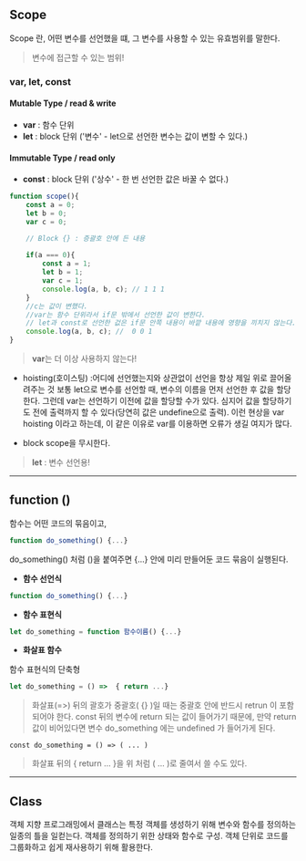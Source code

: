 ## Scope
Scope 란, 어떤 변수를 선언했을 떄, 그 변수를 사용할 수 있는 유효범위를 말한다. 
> 변수에 접근할 수 있는 범위! 
### var, let, const

#### Mutable Type / read & write
- **var** : 함수 단위
- **let** : block 단위 ('변수' - let으로 선언한 변수는 값이 변할 수 있다.)
#### Immutable Type / read only
- **const** : block 단위 ('상수' - 한 번 선언한 값은 바꿀 수 없다.)
```javascript
function scope(){
	const a = 0;
	let b = 0;
	var c = 0;

	// Block {} : 증괄호 안에 든 내용
	
	if(a === 0){
		const a = 1;
		let b = 1;
		var c = 1;
		console.log(a, b, c); // 1 1 1
	}
	//c는 값이 변했다.
	//var는 함수 단위라서 if문 밖에서 선언한 값이 변한다.
	// let과 const로 선언한 겂은 if문 안쪽 내용이 바깥 내용에 영향을 끼치지 않는다.
	console.log(a, b, c); //  0 0 1
}
```
> **var**는   더 이상 사용하지 않는다!

- hoisting(호이스팅) :어디에 선언했는지와 상관없이 선언을 항상 제일 위로 끌어올려주는 것
보통 let으로 변수를 선언할 때, 변수의 이름을 먼저 선언한 후 값을 할당한다. 그런데 var는 선언하기 이전에 값을 할당할 수가 있다. 심지어 값을 할당하기도 전에 출력까지 할 수 있다(당연히 값은 undefine으로 출력). 이런 현상을 var hoisting 이라고 하는데, 이 같은 이유로 var를 이용하면 오류가 생길 여지가 많다.

- block scope을 무시한다.
> **let** : 변수 선언용!
***
## function ()
함수는 어떤 코드의 묶음이고, 
```javascript
function do_something() {...}
```
do_something() 처럼 ()을 붙여주면 {...} 안에 미리 만들어둔 코드 묶음이 실행된다.
- **함수 선언식**
```javascript
function do_something() {...}
```
- **함수 표현식**
```javascript
let do_something = function 함수이름() {...}
```
- **화살표 함수**

함수 표현식의 단축형
```javascript
let do_something = () =>  { return ...}
```
> 화살표(=>) 뒤의 괄호가 중괄호( {} )일 때는 중괄호 안에 반드시 retrun 이 포함되어야 한다. const 뒤의 변수에 return 되는 값이 들어가기 때문에, 만약 return 값이 비어있다면 변수 do_something 에는 undefined 가 들어가게 된다.
```
const do_something = () => ( ... )
```
> 화살표 뒤의 { return ... }을 위 처럼 ( ... )로 줄여서 쓸 수도 있다.
***
## Class
객체 지향 프로그래밍에서 클래스는 특정 객체를 생성하기 위해 변수와 함수를 정의하는 일종의 틀을 일컫는다. 객체를 정의하기 위한 상태와 함수로 구성. 객체 단위로 코드를 그룹화하고 쉽게 재사용하기 위해 활용한다.

